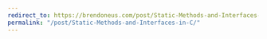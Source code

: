 ```yaml
---
redirect_to: https://brendoneus.com/post/Static-Methods-and-Interfaces-in-C/
permalink: "/post/Static-Methods-and-Interfaces-in-C/"
---
```

